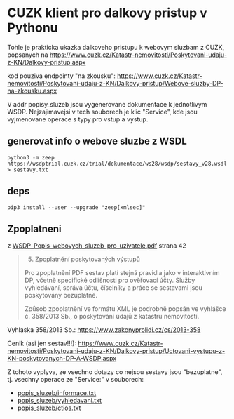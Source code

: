 # CUZK klient pro dalkovy pristup v Pythonu

Tohle je prakticka ukazka dalkoveho pristupu k webovym sluzbam z CUZK, popsanych na
https://www.cuzk.cz/Katastr-nemovitosti/Poskytovani-udaju-z-KN/Dalkovy-pristup.aspx

kod pouziva endpointy "na zkousku":
https://www.cuzk.cz/Katastr-nemovitosti/Poskytovani-udaju-z-KN/Dalkovy-pristup/Webove-sluzby-DP-na-zkousku.aspx

V addr popisy_sluzeb jsou vygenerovane dokumentace k jednotlivym WSDP. Nejzajimavejsi v tech souborech je klic "Service", kde jsou vyjmenovane operace s typy pro vstup a vystup.

## generovat info o webove sluzbe z WSDL

`python3 -m zeep https://wsdptrial.cuzk.cz/trial/dokumentace/ws28/wsdp/sestavy_v28.wsdl > sestavy.txt`

## deps

`pip3 install --user --upgrade "zeep[xmlsec]"`

## Zpoplatneni

z [WSDP_Popis_webovych_sluzeb_pro_uzivatele.pdf](WSDP_Popis_webovych_sluzeb_pro_uzivatele.pdf) strana 42

> 5. Zpoplatnění poskytovaných výstupů
>
> Pro zpoplatnění PDF sestav platí stejná pravidla jako v interaktivním DP, včetně specifické odlišnosti pro
> ověřovací účty. Služby vyhledávaní, správa účtu, číselníky a práce se sestavami jsou poskytovány
> bezúplatně.
>
> Způsob zpoplatnění ve formátu XML je podrobně popsán ve vyhlášce č. 358/2013 Sb., o poskytování údajů
> z katastru nemovitostí.

Vyhlaska 358/2013 Sb.: https://www.zakonyprolidi.cz/cs/2013-358

Cenik (asi jen sestav!!!): https://www.cuzk.cz/Katastr-nemovitosti/Poskytovani-udaju-z-KN/Dalkovy-pristup/Uctovani-vystupu-z-KN-poskytovanych-DP-A-WSDP.aspx

Z tohoto vyplyva, ze vsechno dotazy co nejsou sestavy jsou "bezuplatne", tj. vsechny operace ze "Service:" v souborech:

* [popis_sluzeb/informace.txt](popis_sluzeb/informace.txt)
* [popis_sluzeb/vyhledavani.txt](popis_sluzeb/vyhledavani.txt)
* [popis_sluzeb/ctios.txt](popis_sluzeb/ctios.txt)

